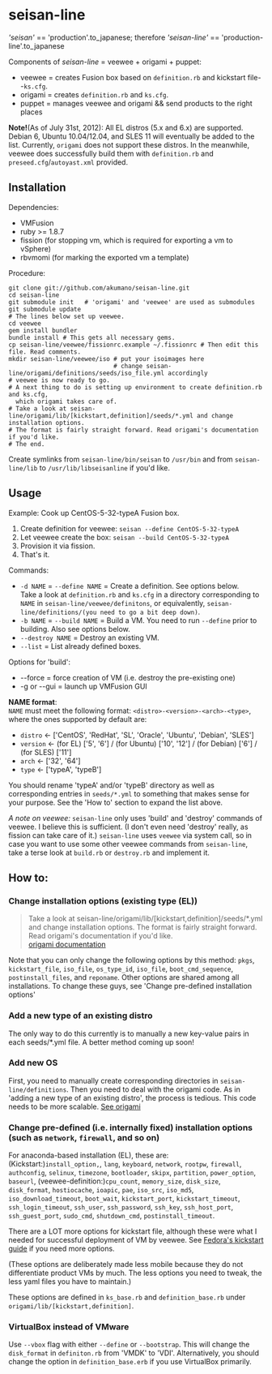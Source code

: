 # seisan-line #
_'seisan'_ == 'production'.to\_japanese; therefore _'seisan-line'_ == 'production-line'.to\_japanese

Components of _seisan-line_ = veewee + origami + puppet:

- veewee = creates Fusion box based on `definition.rb` and kickstart file--`ks.cfg`.
- origami = creates `definition.rb` and `ks.cfg`.
- puppet = manages veewee and origami && send products to the right places

__Note!__(As of July 31st, 2012): All EL distros (5.x and 6.x) are supported. Debian 6, Ubuntu 10.04/12.04, and SLES 11 will eventually be added to the list.
Currently, `origami` does not support these distros. In the meanwhile, veewee does successfully build them with `definition.rb` and `preseed.cfg`/`autoyast.xml` provided.

## Installation ##
Dependencies:

- VMFusion
- ruby >= 1.8.7
- fission (for stopping vm, which is required for exporting a vm to vSphere)
- rbvmomi (for marking the exported vm a template)

Procedure:

    git clone git://github.com/akumano/seisan-line.git
	cd seisan-line
	git submodule init   # 'origami' and 'veewee' are used as submodules
	git submodule update
	# The lines below set up veewee.
	cd veewee
	gem install bundler
	bundle install # This gets all necessary gems.
	cp seisan-line/veewee/fissionrc.example ~/.fissionrc # Then edit this file. Read comments.
	mkdir seisan-line/veewee/iso # put your isoimages here
	                             # change seisan-line/origami/definitions/seeds/iso_file.yml accordingly
	# veewee is now ready to go.
	# A next thing to do is setting up environment to create definition.rb and ks.cfg,
	  which origami takes care of.
	# Take a look at seisan-line/origami/lib/[kickstart,definition]/seeds/*.yml and change installation options.
	# The format is fairly straight forward. Read origami's documentation if you'd like.
	# The end.

  Create symlinks from `seisan-line/bin/seisan` to `/usr/bin` and from `seisan-line/lib` to `/usr/lib/libseisanline` if you'd like.

## Usage ##

Example: Cook up CentOS-5-32-typeA Fusion box.

1. Create definition for veewee: `seisan --define CentOS-5-32-typeA`
2. Let veewee create the box: `seisan --build CentOS-5-32-typeA`
3. Provision it via fission.
4. That's it.

Commands:

- `-d NAME` = `--define NAME` = Create a definition. See options below.  
Take a look at `definition.rb` and `ks.cfg` in a directory corresponding to `NAME` in
`seisan-line/veewee/definitons`, or equivalently, `seisan-line/definitions/(you need to go a bit deep down)`.
- `-b NAME` = `--build NAME` = Build a VM. You need to run `--define` prior to building.
Also see options below.
- `--destroy NAME` = Destroy an existing VM.
- `--list` = List already defined boxes.

Options for 'build':

- --force = force creation of VM (i.e. destroy the pre-existing one)
- -g or --gui = launch up VMFusion GUI

__NAME format__:  
`NAME` must meet the following format: `<distro>-<version>-<arch>-<type>`, where the ones supported by default are:

- `distro` <- ['CentOS', 'RedHat', 'SL', 'Oracle', 'Ubuntu', 'Debian', 'SLES']
- `version` <- (for EL) ['5', '6'] / (for Ubuntu) ['10', '12'] / (for Debian) ['6'] / (for SLES) ['11']
- `arch` <- ['32', '64']
- `type` <- ['typeA', 'typeB']

You should rename 'typeA' and/or 'typeB' directory as well as corresponding entries in `seeds/*.yml` to something that makes sense for your purpose. See the 'How to' section to expand the list above.

_A note on veewee:_
`seisan-line` only uses 'build' and 'destroy' commands of veewee. I believe this is sufficient. (I don't even need 'destroy' really, as fission can take care of it.) 
`seisan-line` uses `veewee` via system call, so in case you want to use some other veewee commands from `seisan-line`, take a terse look at `build.rb` or `destroy.rb` and implement it.

## How to: ##
### Change installation options (existing type (EL)) ###
>	Take a look at seisan-line/origami/lib/[kickstart,definition]/seeds/*.yml and change installation options.
>	The format is fairly straight forward. Read origami's documentation if you'd like.  
[origami documentation](seisan-line/origami/README.md)

Note that you can only change the following options by this method: `pkgs`, `kickstart_file`, `iso_file`, `os_type_id`, `iso_file`, `boot_cmd_sequence`, `postinstall_files`, and `reponame`.
Other options are shared among all installations.
To change these guys, see 'Change pre-defined installation options'

### Add a new type of an existing distro ###
The only way to do this currently is to manually a new key-value pairs in each seeds/*.yml file. A better method coming up soon!

### Add new OS ###
First, you need to manually create corresponding directories in `seisan-line/definitions`. Then you need to deal with the origami code. As in 'adding a new type of an existing distro', the process is tedious. This code needs to be more scalable.
[See origami](seisan-line/origami/README.md)

### Change pre-defined (i.e. internally fixed) installation options (such as `network`, `firewall`, and so on) ###
For anaconda-based installation (EL), these are:
(Kickstart:)`install_option,`, `lang`, `keyboard`, `network`, `rootpw`, `firewall`, `authconfig`, `selinux`, `timezone`, `bootloader`, `skipx`, `partition`, `power_option`, `baseurl`, (veewee-definition:)`cpu_count`, `memory_size`, `disk_size`, `disk_format`, `hostiocache`, `ioapic`, `pae`, `iso_src`, `iso_md5`, `iso_download_timeout`, `boot_wait`, `kickstart_port`, `kickstart_timeout`, `ssh_login_timeout`, `ssh_user`, `ssh_password`, `ssh_key`, `ssh_host_port`, `ssh_guest_port`, `sudo_cmd`, `shutdown_cmd`, `postinstall_timeout`.

There are a LOT more options for kickstart file, although these were what I needed for successful deployment of VM by veewee. See [Fedora's kickstart guide](http://fedoraproject.org/wiki/Anaconda/Kickstart) if you need more options.

(These options are deliberately made less mobile because they do not differentiate product VMs by much. The less options you need to tweak, the less yaml files you have to maintain.)  

These options are defined in `ks_base.rb` and `definition_base.rb` under `origami/lib/[kickstart,definition]`.

### VirtualBox instead of VMware ###
Use `--vbox` flag with either `--define` or `--bootstrap`. This will change the `disk_format` in `definiton.rb` from 'VMDK' to 'VDI'. Alternatively, you should change the option in `definition_base.erb` if you use VirtualBox primarily.
